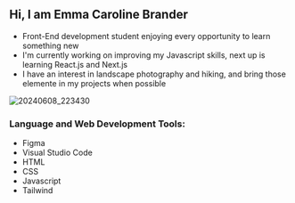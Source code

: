 ## Hi, I am Emma Caroline Brander

- Front-End development student enjoying every opportunity to learn something new
- I'm currently working on improving my Javascript skills, next up is learning React.js and Next.js
- I have an interest in landscape photography and hiking, and bring those elemente in my projects when possible

![20240608_223430](https://github.com/EmmaCaroline/EmmaCaroline/assets/142815353/311624ec-2aa7-45cb-867a-707b31b006ce)


### Language and Web Development Tools:
- Figma
- Visual Studio Code
- HTML
- CSS
- Javascript
- Tailwind
